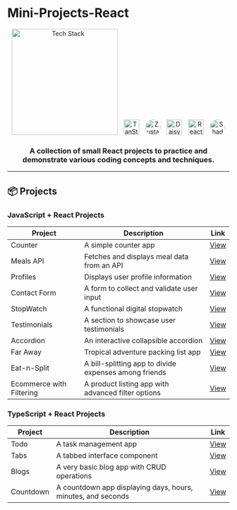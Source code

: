 # Mini-Projects-React

<div align="center">
  <img src="https://skillicons.dev/icons?i=js,ts,react,tailwind,github,redux" alt="Tech Stack" width="240" style="margin: 0 5px;">
  <img src="https://tanstack.com/assets/logo-color-100w-br5_Ikqp.png" alt="TanStack" width="35" style="margin: 0 5px;">
  <img src="https://encrypted-tbn0.gstatic.com/images?q=tbn:ANd9GcRpHj4UwTW4ANSlNjzQOiiOqfDa6kal9RpF0A&s" alt="Zustand" width="35" style="margin: 0 5px; border-radius:50%">
  <img src="https://img.daisyui.com/images/daisyui/daisyui-logo-2000.png" alt="DaisyUI" width="35" style="margin: 0 5px;">
  <img src="https://react-hook-form.com/images/logo/react-hook-form-logo-only.svg" alt="React Hook Form" width="35" style="margin: 0 5px;">
  <img src="https://avatars.githubusercontent.com/u/139895814?v=4" alt="Shadcn UI" width="35" style="margin: 0 5px; border-radius:50%">  
</div>

<h3 align="center">
  A collection of small React projects to practice and demonstrate various coding concepts and techniques.
</h3>

---

## 📦 Projects

### JavaScript + React Projects

<div align="center">

| Project                  | Description                                           | Link                                                                                                                     |
| ------------------------ | ----------------------------------------------------- | ------------------------------------------------------------------------------------------------------------------------ |
| Counter                  | A simple counter app                                  | [View](https://github.com/soumadip-dev/Mini-Projects-React/blob/main/BASIC-PROJECT-JS-REACT/src/routes/Counter.jsx)      |
| Meals API                | Fetches and displays meal data from an API            | [View](https://github.com/soumadip-dev/Mini-Projects-React/blob/main/BASIC-PROJECT-JS-REACT/src/routes/Meals.lazy.jsx)   |
| Profiles                 | Displays user profile information                     | [View](https://github.com/soumadip-dev/Mini-Projects-React/blob/main/BASIC-PROJECT-JS-REACT/src/routes/Profiles.jsx)     |
| Contact Form             | A form to collect and validate user input             | [View](https://github.com/soumadip-dev/Mini-Projects-React/blob/main/BASIC-PROJECT-JS-REACT/src/routes/Form.jsx)         |
| StopWatch                | A functional digital stopwatch                        | [View](https://github.com/soumadip-dev/Mini-Projects-React/blob/main/BASIC-PROJECT-JS-REACT/src/routes/StopWatch.jsx)    |
| Testimonials             | A section to showcase user testimonials               | [View](https://github.com/soumadip-dev/Mini-Projects-React/blob/main/BASIC-PROJECT-JS-REACT/src/routes/Testimonials.jsx) |
| Accordion                | An interactive collapsible accordion                  | [View](https://github.com/soumadip-dev/Mini-Projects-React/blob/main/BASIC-PROJECT-JS-REACT/src/routes/Accordion.jsx)    |
| Far Away                 | Tropical adventure packing list app                   | [View](https://github.com/soumadip-dev/Mini-Projects-React/blob/main/BASIC-PROJECT-JS-REACT/src/routes/Far-away.jsx)     |
| Eat-n-Split              | A bill-splitting app to divide expenses among friends | [View](https://github.com/soumadip-dev/Mini-Projects-React/blob/main/BASIC-PROJECT-JS-REACT/src/routes/Eat-n-Split.jsx)  |
| Ecommerce with Filtering | A product listing app with advanced filter options    | [View](https://github.com/soumadip-dev/Mini-Projects-React/tree/main/E-COMMERCE-FILTERING-PROJECT-JS-REACT)              |

</div>

### TypeScript + React Projects

<div align="center">

| Project   | Description                                                  | Link                                                                                                                        |
| --------- | ------------------------------------------------------------ | --------------------------------------------------------------------------------------------------------------------------- |
| Todo      | A task management app                                        | [View](https://github.com/soumadip-dev/Mini-Projects-React/blob/main/TYPESCRIPT-REACT-LEARNING/src/Components/TodoList.tsx) |
| Tabs      | A tabbed interface component                                 | [View](https://github.com/soumadip-dev/Mini-Projects-React/tree/main/TABS-PROJECT-TS-REACT)                                 |
| Blogs     | A very basic blog app with CRUD operations                   | [View](https://github.com/soumadip-dev/Mini-Projects-React/tree/main/BLOGS-PROJECT-TS_REACT)                                |
| Countdown | A countdown app displaying days, hours, minutes, and seconds | [View](https://github.com/soumadip-dev/Mini-Projects-React/tree/main/COUNTDOWN-PROJECT-TS-REACT)                            |

</div>
